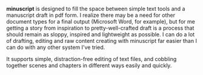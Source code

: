 **minuscript** is designed to fill the space between simple text tools and a manuscript draft in pdf form. I realize there may be a need for other document types for a final output (Microsoft Word, for example), but for me getting a story from inspiration to pretty-well-crafted draft is a process that should remain as sloppy, inspired and lightweight as possible. I can do a lot of drafting, editing and raw content creating with minuscript far easier than I can do with any other system I've tried.

It supports simple, distraction-free editing of text files, and cobbling together scenes and chapters in different ways easily and quickly.
